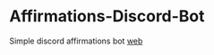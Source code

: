 # Affirmations-Discord-Bot
Simple discord affirmations bot
[web](https://replit.com/@nclsbayona/Affirmations-Discord-Bot)
